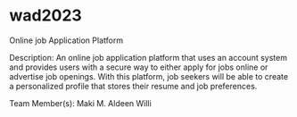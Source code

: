 # wad2023
Online job Application Platform

Description:
An online job application platform that uses an account system and provides users with a secure way to either apply for jobs online or advertise job openings. With this platform, job seekers will be able to create a personalized profile that stores their resume and job preferences.

Team Member(s):
Maki M. Aldeen Willi
